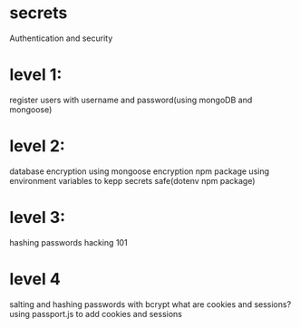 # secrets
Authentication and security
# level 1:
register users with username and password(using mongoDB and mongoose)
# level 2:
database encryption using mongoose encryption npm package
using environment variables to kepp secrets safe(dotenv npm package)
# level 3:
hashing passwords
hacking 101
# level 4
salting and hashing passwords with bcrypt
what are cookies and sessions?
using passport.js to add cookies and sessions
